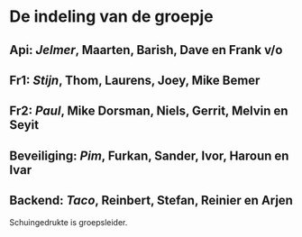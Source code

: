 # De indeling van de groepje

## Api: _Jelmer_, Maarten, Barish, Dave en Frank v/o

## Fr1: _Stijn_, Thom, Laurens, Joey, Mike Bemer

## Fr2: _Paul_, Mike Dorsman, Niels, Gerrit, Melvin en Seyit

## Beveiliging: _Pim_, Furkan, Sander, Ivor, Haroun en Ivar

## Backend: _Taco_, Reinbert, Stefan, Reinier en Arjen

Schuingedrukte is groepsleider.

